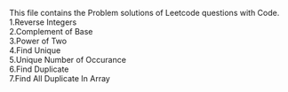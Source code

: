 This file contains the Problem solutions of Leetcode questions with Code.
<br>
1.Reverse Integers
<br>
2.Complement of Base
<br>
3.Power of Two
<br>
4.Find Unique
<br>
5.Unique Number of Occurance
<br>
6.Find Duplicate
<br>
7.Find All Duplicate In Array
